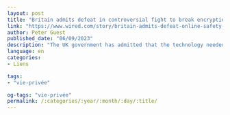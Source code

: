 ```yaml
---
layout: post
title: "Britain admits defeat in controversial fight to break encryption"
link: "https://www.wired.com/story/britain-admits-defeat-online-safety-bill-encryption"
author: Peter Guest
published_date: "06/09/2023"
description: "The UK government has admitted that the technology needed to securely scan encrypted messages sent on Signal and WhatsApp doesn’t exist, weakening its controversial Online Safety Bill."
language: en
categories:
- Liens

tags:
- "vie-privée"

og-tags: "vie-privée"
permalink: /:categories/:year/:month/:day/:title/
---
```

